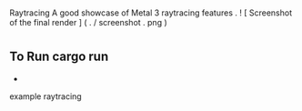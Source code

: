 #
#
Raytracing
A
good
showcase
of
Metal
3
raytracing
features
.
!
[
Screenshot
of
the
final
render
]
(
.
/
screenshot
.
png
)
#
#
To
Run
cargo
run
-
-
example
raytracing
